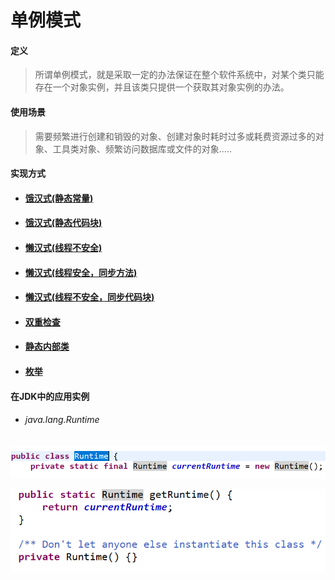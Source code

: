 # 单例模式

#### 定义

>所谓单例模式，就是采取一定的办法保证在整个软件系统中，对某个类只能存在一个对象实例，并且该类只提供一个获取其对象实例的办法。

#### 使用场景

>需要频繁进行创建和销毁的对象、创建对象时耗时过多或耗费资源过多的对象、工具类对象、频繁访问数据库或文件的对象.....

#### 实现方式

* #### [饿汉式(静态常量)](hungry/constant.md)

* #### [饿汉式(静态代码块)](hungry/block.md)

* #### [懒汉式(线程不安全)](lazy/insecure.md)

* #### [懒汉式(线程安全，同步方法)](lazy/method.md)

* #### [懒汉式(线程不安全，同步代码块)](lazy/block.md)

* #### [双重检查](dcl/dcl.md)

* #### [静态内部类](inner/inner.md)

* #### [枚举](enumerate/enumerate.md)

#### 在JDK中的应用实例

* ###### java.lang.Runtime

![#1](../../../img/pattern/singleton/Snipaste_2021-02-10_15-56-32.png)

![#2](../../../img/pattern/singleton/Snipaste_2021-02-10_15-56-56.png)


